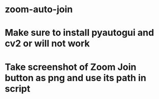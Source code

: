 # zoom-auto-join

# Make sure to install pyautogui and cv2 or will not work
# Take screenshot of Zoom Join button as png and use its path in script
